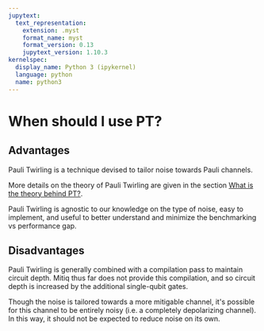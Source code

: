 ```yaml
---
jupytext:
  text_representation:
    extension: .myst
    format_name: myst
    format_version: 0.13
    jupytext_version: 1.10.3
kernelspec:
  display_name: Python 3 (ipykernel)
  language: python
  name: python3
---
```


# When should I use PT?

## Advantages

Pauli Twirling is a technique devised to tailor noise towards Pauli channels.

More details on the theory of Pauli Twirling are given in the section [What is the theory behind PT?](pt-5-theory.md).

Pauli Twirling is agnostic to our knowledge on the type of noise, easy to implement, and useful to better understand and minimize the benchmarking vs performance gap.



## Disadvantages

Pauli Twirling is generally combined with a compilation pass to maintain circuit depth. Mitiq thus far does not provide this compilation, and so circuit depth is increased by the additional single-qubit gates.

Though the noise is tailored towards a more mitigable channel, it's possible for this channel to be entirely noisy (i.e. a completely depolarizing channel). In this way, it should not be expected to reduce noise on its own.
